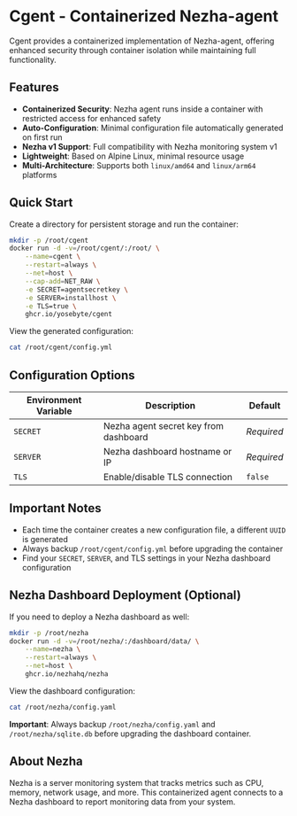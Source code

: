 # Cgent - Containerized Nezha-agent

Cgent provides a containerized implementation of Nezha-agent, offering enhanced security through container isolation while maintaining full functionality.

## Features

- **Containerized Security**: Nezha agent runs inside a container with restricted access for enhanced safety
- **Auto-Configuration**: Minimal configuration file automatically generated on first run
- **Nezha v1 Support**: Full compatibility with Nezha monitoring system v1
- **Lightweight**: Based on Alpine Linux, minimal resource usage
- **Multi-Architecture**: Supports both `linux/amd64` and `linux/arm64` platforms

## Quick Start

Create a directory for persistent storage and run the container:

```bash
mkdir -p /root/cgent
docker run -d -v=/root/cgent/:/root/ \
    --name=cgent \
    --restart=always \
    --net=host \
    --cap-add=NET_RAW \
    -e SECRET=agentsecretkey \
    -e SERVER=installhost \
    -e TLS=true \
    ghcr.io/yosebyte/cgent
```

View the generated configuration:

```bash
cat /root/cgent/config.yml
```

## Configuration Options

| Environment Variable | Description | Default |
|---|---|---|
| `SECRET` | Nezha agent secret key from dashboard | *Required* |
| `SERVER` | Nezha dashboard hostname or IP | *Required* |
| `TLS` | Enable/disable TLS connection | `false` |

## Important Notes

- Each time the container creates a new configuration file, a different `UUID` is generated
- Always backup `/root/cgent/config.yml` before upgrading the container
- Find your `SECRET`, `SERVER`, and TLS settings in your Nezha dashboard configuration

## Nezha Dashboard Deployment (Optional)

If you need to deploy a Nezha dashboard as well:

```bash
mkdir -p /root/nezha
docker run -d -v=/root/nezha/:/dashboard/data/ \
    --name=nezha \
    --restart=always \
    --net=host \
    ghcr.io/nezhahq/nezha
```

View the dashboard configuration:

```bash
cat /root/nezha/config.yaml
```

**Important**: Always backup `/root/nezha/config.yaml` and `/root/nezha/sqlite.db` before upgrading the dashboard container.

## About Nezha

Nezha is a server monitoring system that tracks metrics such as CPU, memory, network usage, and more. This containerized agent connects to a Nezha dashboard to report monitoring data from your system.
